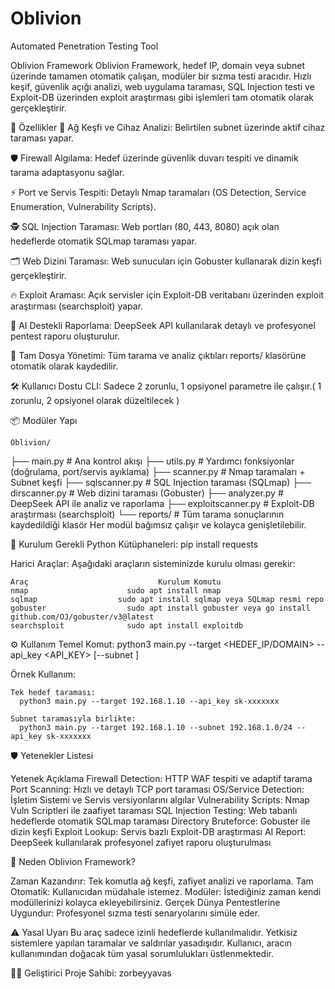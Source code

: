 # Oblivion
Automated Penetration Testing Tool

Oblivion Framework
Oblivion Framework, hedef IP, domain veya subnet üzerinde tamamen otomatik çalışan, modüler bir sızma testi aracıdır. Hızlı keşif, güvenlik açığı analizi, web uygulama taraması, SQL Injection testi ve Exploit-DB üzerinden exploit araştırması gibi işlemleri tam otomatik olarak gerçekleştirir.

🚀 Özellikler
  🔎 Ağ Keşfi ve Cihaz Analizi: Belirtilen subnet üzerinde aktif cihaz taraması yapar.

  🛡️ Firewall Algılama: Hedef üzerinde güvenlik duvarı tespiti ve dinamik tarama adaptasyonu sağlar.

  ⚡ Port ve Servis Tespiti: Detaylı Nmap taramaları (OS Detection, Service Enumeration, Vulnerability Scripts).

  🕵️ SQL Injection Taraması: Web portları (80, 443, 8080) açık olan hedeflerde otomatik SQLmap taraması yapar.

  🗂️ Web Dizini Taraması: Web sunucuları için Gobuster kullanarak dizin keşfi gerçekleştirir.

  🔥 Exploit Araması: Açık servisler için Exploit-DB veritabanı üzerinden exploit araştırması (searchsploit) yapar.

  🤖 AI Destekli Raporlama: DeepSeek API kullanılarak detaylı ve profesyonel pentest raporu oluşturulur.

  📂 Tam Dosya Yönetimi: Tüm tarama ve analiz çıktıları reports/ klasörüne otomatik olarak kaydedilir.

  🛠️ Kullanıcı Dostu CLI: Sadece 2 zorunlu, 1 opsiyonel parametre ile çalışır.( 1 zorunlu, 2 opsiyonel olarak düzeltilecek )


  📦 Modüler Yapı

    Oblivion/
  ├── main.py             # Ana kontrol akışı
  ├── utils.py            # Yardımcı fonksiyonlar (doğrulama, port/servis ayıklama)
  ├── scanner.py          # Nmap taramaları + Subnet keşfi
  ├── sqlscanner.py       # SQL Injection taraması (SQLmap)
  ├── dirscanner.py       # Web dizini taraması (Gobuster)
  ├── analyzer.py         # DeepSeek API ile analiz ve raporlama
  ├── exploitscanner.py   # Exploit-DB araştırması (searchsploit)
  └── reports/            # Tüm tarama sonuçlarının kaydedildiği klasör
          Her modül bağımsız çalışır ve kolayca genişletilebilir.

🧰 Kurulum
  Gerekli Python Kütüphaneleri:
    pip install requests


Harici Araçlar:
  Aşağıdaki araçların sisteminizde kurulu olması gerekir:

    Araç	                         Kurulum Komutu
    nmap	                  sudo apt install nmap
    sqlmap	                sudo apt install sqlmap veya SQLmap resmi repo
    gobuster	              sudo apt install gobuster veya go install github.com/OJ/gobuster/v3@latest
    searchsploit	          sudo apt install exploitdb

⚙️ Kullanım
  Temel Komut:
    python3 main.py --target <HEDEF_IP/DOMAIN> --api_key <API_KEY> [--subnet <SUBNET>]

  Örnek Kullanım:
  
    Tek hedef taraması:
      python3 main.py --target 192.168.1.10 --api_key sk-xxxxxxx
      
    Subnet taramasıyla birlikte:
      python3 main.py --target 192.168.1.10 --subnet 192.168.1.0/24 --api_key sk-xxxxxxx

🛡️ Yetenekler Listesi

  Yetenek	Açıklama
    Firewall Detection:	HTTP WAF tespiti ve adaptif tarama
    Port Scanning:	Hızlı ve detaylı TCP port taraması
    OS/Service Detection:	İşletim Sistemi ve Servis versiyonlarını algılar
    Vulnerability Scripts:	Nmap Vuln Scriptleri ile zaafiyet taraması
    SQL Injection Testing:	Web tabanlı hedeflerde otomatik SQLmap taraması
    Directory Bruteforce:	Gobuster ile dizin keşfi
    Exploit Lookup:	Servis bazlı Exploit-DB araştırması
    AI Report:	DeepSeek kullanılarak profesyonel zafiyet raporu oluşturulması


🧠 Neden Oblivion Framework?

Zaman Kazandırır: Tek komutla ağ keşfi, zafiyet analizi ve raporlama.
Tam Otomatik: Kullanıcıdan müdahale istemez.
Modüler: İstediğiniz zaman kendi modüllerinizi kolayca ekleyebilirsiniz.
Gerçek Dünya Pentestlerine Uygundur: Profesyonel sızma testi senaryolarını simüle eder.


⚠️ Yasal Uyarı
Bu araç sadece izinli hedeflerde kullanılmalıdır. Yetkisiz sistemlere yapılan taramalar ve saldırılar yasadışıdır. Kullanıcı, aracın kullanımından doğacak tüm yasal sorumlulukları üstlenmektedir.


👨‍💻 Geliştirici
Proje Sahibi: zorbeyyavas






  
